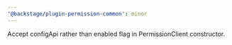 ```yaml
---
'@backstage/plugin-permission-common': minor
---
```


Accept configApi rather than enabled flag in PermissionClient constructor.
